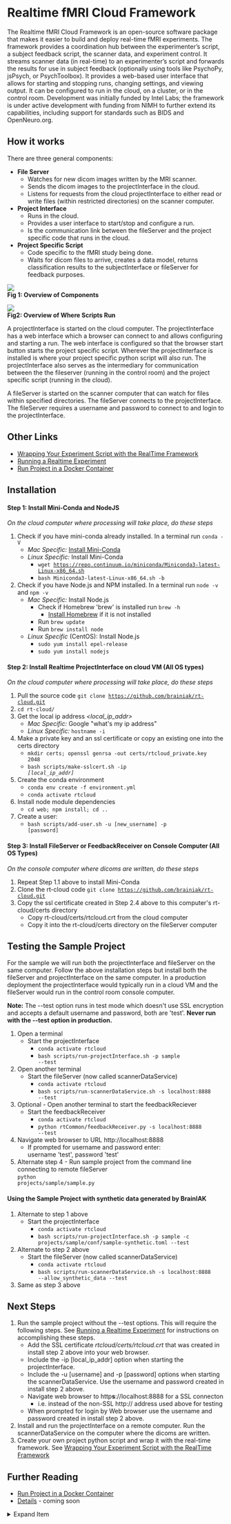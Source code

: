# Realtime fMRI Cloud Framework
The Realtime fMRI Cloud Framework is an open-source software package that makes it easier to build and deploy real-time fMRI experiments. The framework provides a coordination hub between the experimenter’s script, a subject feedback script, the scanner data, and experiment control. It streams scanner data (in real-time) to an experimenter’s script and forwards the results for use in subject feedback (optionally using tools like PsychoPy, jsPsych, or PsychToolbox). It provides a web-based user interface that allows for starting and stopping runs, changing settings, and viewing output. It can be configured to run in the cloud, on a cluster, or in the control room. Development was initially funded by Intel Labs; the framework is under active development with funding from NIMH to further extend its capabilities, including support for standards such as BIDS and OpenNeuro.org.

## How it works
There are three general components:
- **File Server**
  - Watches for new dicom images written by the MRI scanner.
  - Sends the dicom images to the projectInterface in the cloud.
  - Listens for requests from the cloud projectInterface to either read or write files (within restricted directories) on the scanner computer.
- **Project Interface**
  - Runs in the cloud.
  - Provides a user interface to start/stop and configure a run.
  - Is the communication link between the fileServer and the project specific code that runs in the cloud.
- **Project Specific Script**
  - Code specific to the fMRI study being done.
  - Waits for dicom files to arrive, creates a data model, returns classification results to the subjectInterface or fileServer for feedback purposes.

![](docs/overview.png)<br>
**Fig 1: Overview of Components**<br>

![](docs/scripts.png)<br>
**Fig2: Overview of Where Scripts Run**<br>

A projectInterface is started on the cloud computer. The projectInterface has a web interface which a browser can connect to and allows configuring and starting a run. The web interface is configured so that the browser start button starts the project specific script. Wherever the projectInterface is installed is where your project specific python script will also run. The projectInterface also serves as the intermediary for communication between the the fileserver (running in the control room) and the project specific script (running in the cloud).

A fileServer is started on the scanner computer that can watch for files within specified directories. The fileServer connects to the projectInterface. The fileServer requires a username and password to connect to and login to the projectInterface.

## Other Links
- [Wrapping Your Experiment Script with the RealTime Framework](docs/how-to-wrap-your-project.md)
- [Running a Realtime Experiment](docs/how-to-run.md)
- [Run Project in a Docker Container](docs/run-in-docker.md)


## Installation

#### Step 1: Install Mini-Conda and NodeJS
*On the cloud computer where processing will take place, do these steps*
1. Check if you have mini-conda already installed. In a terminal run <code>conda -V</code>
    - *Mac Specific:* [Install Mini-Conda](https://docs.conda.io/en/latest/miniconda.html)
    - *Linux Specific:* Install Mini-Conda
        - <code>wget https://repo.continuum.io/miniconda/Miniconda3-latest-Linux-x86_64.sh</code>
        - <code>bash Miniconda3-latest-Linux-x86_64.sh -b</code>
2. Check if you have Node.js and NPM installed. In a terminal run <code>node -v</code> and <code>npm -v</code>
    - *Mac Specific:* Install Node.js
        - Check if Homebrew 'brew' is installed run <code>brew -h</code>
            - [Install Homebrew](https://treehouse.github.io/installation-guides/mac/homebrew) if it is not installed
        - Run <code>brew update</code>
        - Run <code>brew install node</code>
    - *Linux Specific* (CentOS): Install Node.js
        - <code>sudo yum install epel-release</code>
        - <code>sudo yum install nodejs</code>

#### Step 2: Install Realtime ProjectInterface on cloud VM (All OS types)
*On the cloud computer where processing will take place, do these steps*
1. Pull the source code <code>git clone https://github.com/brainiak/rt-cloud.git</code>
2. <code>cd rt-cloud/</code>
3. Get the local ip address *<local_ip_addr>*
    - *Mac Specific:* Google "what's my ip address"
    - *Linux Specific:* <code>hostname -i</code>
4. Make a private key and an ssl certificate or copy an existing one into the certs directory<br>
    - <code>mkdir certs; openssl genrsa -out certs/rtcloud_private.key 2048</code>
    - <code>bash scripts/make-sslcert.sh -ip *[local_ip_addr]*</code>
5. Create the conda environment<br>
    - <code>conda env create -f environment.yml</code>
    - <code>conda activate rtcloud</code>
6. Install node module dependencies<br>
    - <code>cd web; npm install; cd ..</code>
7. Create a user:<br>
    - <code>bash scripts/add-user.sh -u [new_username] -p [password]</code>


#### Step 3: Install FileServer or FeedbackReceiver on Console Computer (All OS Types)
*On the console computer where dicoms are written, do these steps*
1. Repeat Step 1.1 above to install Mini-Conda
2. Clone the rt-cloud code <code>git clone https://github.com/brainiak/rt-cloud.git</code>
3. Copy the ssl certificate created in Step 2.4 above to this computer's rt-cloud/certs directory
    - Copy rt-cloud/certs/rtcloud.crt from the cloud computer
    - Copy it into the rt-cloud/certs directory on the fileServer computer



## Testing the Sample Project
For the sample we will run both the projectInterface and fileServer on the same computer. Follow the above installation steps but install both the fileServer and projectInterface on the same computer. In a production deployment the projectInterface would typically run in a cloud VM and the fileServer would run in the control room console computer.<br>

**Note:** The --test option runs in test mode which doesn't use SSL encryption and accepts a default username and password, both are 'test'. **Never run with the --test option in production.**

1. Open a terminal
    - Start the projectInterface<br>
        - <code>conda activate rtcloud</code>
        - <code>bash scripts/run-projectInterface.sh -p sample --test</code>
2. Open another terminal
    - Start the fileServer (now called scannerDataService)<br>
        - <code>conda activate rtcloud</code>
        - <code>bash scripts/run-scannerDataService.sh -s localhost:8888 --test</code>
3. Optional - Open another terminal to start the feedbackReciever
    - Start the feedbackReceiver<br>
        - <code>conda activate rtcloud</code>
        - <code>python rtCommon/feedbackReceiver.py -s localhost:8888 --test</code>
4. Navigate web browser to URL http://localhost:8888
    - If prompted for username and password enter:<br>
        username 'test', password 'test'
5. Alternate step 4 - Run sample project from the command line connecting to remote fileServer<br>
    <code>python projects/sample/sample.py</code>

#### Using the Sample Project with synthetic data generated by BrainIAK
1. Alternate to step 1 above
    - Start the projectInterface<br>
        - <code>conda activate rtcloud</code>
        - <code>bash scripts/run-projectInterface.sh -p sample -c projects/sample/conf/sample-synthetic.toml --test</code> 
2.  Alternate to step 2 above
    - Start the fileServer (now called scannerDataService)<br>
        - <code>conda activate rtcloud</code>
        - <code>bash scripts/run-scannerDataService.sh -s localhost:8888 --allow_synthetic_data --test</code> 
3. Same as step 3 above

## Next Steps
1. Run the sample project without the --test options. This will require the following steps. See [Running a Realtime Experiment](docs/how-to-run.md) for instructions on accomplishing these steps.
    - Add the SSL certificate *rtcloud/certs/rtcloud.crt* that was created in install step 2 above into your web browser.
    - Include the -ip [local_ip_addr] option when starting the projectInterface.
    - Include the -u [username] and -p [password] options when starting the scannerDataService. Use the username and password created in install step 2 above.
    - Navigate web browser to http**s**://localhost:8888 for a SSL connecton
        - i.e. instead of the non-SSL http:// address used above for testing
    - When prompted for login by Web browser use the username and password created in install step 2 above.
2. Install and run the projectInterface on a remote computer. Run the scannerDataService on the computer where the dicoms are written.
3. Create your own project python script and wrap it with the real-time framework. See [Wrapping Your Experiment Script with the RealTime Framework](docs/how-to-wrap-your-project.md)

## Further Reading
- [Run Project in a Docker Container](docs/run-in-docker.md)
- [Details](docs/details.md) - coming soon

<details>
<summary>Expand Item</summary>
    More items here
</details>
